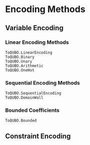 # Encoding Methods

## Variable Encoding

### Linear Encoding Methods
```@docs
ToQUBO.LinearEncoding
ToQUBO.Binary
ToQUBO.Unary
ToQUBO.Arithmetic
ToQUBO.OneHot
```

### Sequential Encoding Methods
```@docs
ToQUBO.SequentialEncoding
ToQUBO.DomainWall
```

### Bounded Coefficients
```@docs
ToQUBO.Bounded
```

## Constraint Encoding